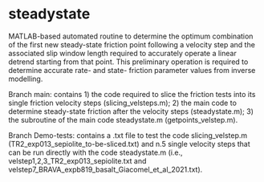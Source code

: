 # steadystate
MATLAB-based automated routine to determine the optimum combination of the first new steady-state friction point following a velocity step and the associated slip window length required to accurately operate a linear detrend starting from that point. This preliminary operation is required to determine accurate rate- and state- friction parameter values from inverse modelling.

Branch main: contains 1) the code required to slice the friction tests into its single friction velocity steps (slicing_velsteps.m); 2) the main code to determine steady-state friction after the velocity steps (steadystate.m); 3) the subroutine of the main code steadystate.m (getpoints_velstep.m).

Branch Demo-tests: contains a .txt file to test the code slicing_velstep.m (TR2_exp013_sepiolite_to-be-sliced.txt) and n.5 single velocity steps that can be run directly with the code steadystate.m (i.e., velstep1,2,3_TR2_exp013_sepiolite.txt and velstep7_BRAVA_expb819_basalt_Giacomel_et_al_2021.txt).
